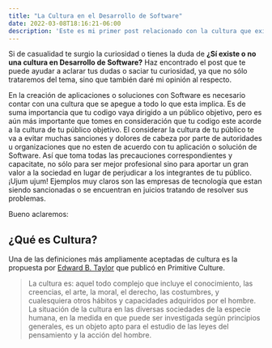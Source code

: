 ```yaml
---
title: "La Cultura en el Desarrollo de Software"
date: 2022-03-08T18:16:21-06:00
description: 'Este es mi primer post relacionado con la cultura que existe en Desarrollo Web y como esta influye en la sociedad.'
---
```


Si de casualidad te surgio la curiosidad o tienes la duda de **¿Sí existe o no una cultura en Desarrollo de Software?** Haz encontrado el post que te puede ayudar a aclarar tus dudas o saciar tu curiosidad, ya que no sólo trataremos del tema, sino que también daré mi opinión al respecto.

En la creación de aplicaciones o soluciones con Software es necesario contar con una cultura que se apegue a todo lo que esta implica. Es de suma importancia que tu codigo vaya dirigido a un público objetivo, pero es aún más importante que tomes en consideración que tu codigo este acorde a la cultura de tu público objetivo. El considerar la cultura de tu público te va a evitar muchas sanciones y dolores de cabeza por parte de autoridades u organizaciones que no esten de acuerdo con tu aplicación o solución de Software. Así que toma todas las precauciones correspondientes y capacitate, no sólo para ser mejor profesional sino para aportar un gran valor a la sociedad en lugar de perjudicar a los integrantes de tu público. ¡Ujum ujum! Ejemplos muy claros son las empresas de tecnología que estan siendo sancionadas o se encuentran en juicios tratando de resolver sus problemas.
 
Bueno aclaremos:
## ¿Qué es Cultura?
Una de las definiciones más ampliamente aceptadas de cultura es la propuesta por [Edward B. Taylor](https://es.wikipedia.org/wiki/Edward_Burnett_Tylor) que publicó en Primitive Culture.
  > La cultura es: aquel todo complejo que incluye el conocimiento, las creencias, el arte, la moral, el derecho, las costumbres, y cualesquiera otros hábitos y capacidades adquiridos por el hombre. La situación de la cultura en las diversas sociedades de la especie humana, en la medida en que puede ser investigada según principios generales, es un objeto apto para el estudio de las leyes del pensamiento y la acción del hombre.
